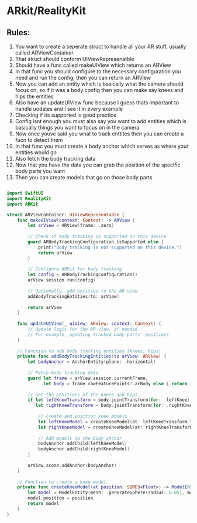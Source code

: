 # ARkit/RealityKit


## Rules:
1. You want to create a seperate struct to handle all your AR stuff, usually called ARViewContainer
2. That struct should conform UIViewRepresenatble
3. Should have a func called makeUIView which returns an ARView
4. In that func you should configure to the necessary configuration you need and run the config, then you can return an ARView
5. Now you can add an entity which is basically what the camera should focus on, so if it was a body config then you can make say knees and hips the entities
6. Also have an updateUIView func because I guess thats important to handle uodates and I see it in every example
7. Checking if its supported is good practice
8. Config isnt enough you must also say you want to add entities which is basically things you want to focus on in the camera
9. Now once youve said you wnat to track enttites then you can create a fucn to detect them
10. In that func you must create a body anchor which serves as where your entities would go
11. Also fetch the body tracking data
12. Now that you have the data you can grab the position of the specific body parts you want
13. Then you can create models that go on those body parts


```swift

import SwiftUI
import RealityKit
import ARKit

struct ARViewContainer: UIViewRepresentable {
    func makeUIView(context: Context) -> ARView {
        let arView = ARView(frame: .zero)
        
        // Check if body tracking is supported on this device
        guard ARBodyTrackingConfiguration.isSupported else {
            print("Body tracking is not supported on this device.")
            return arView
        }
        
        // Configure ARKit for body tracking
        let config = ARBodyTrackingConfiguration()
        arView.session.run(config)
        
        // Optionally, add entities to the AR view
        addBodyTrackingEntities(to: arView)
        
        return arView
    }
    
    func updateUIView(_ uiView: ARView, context: Context) {
        // Update logic for the AR view, if needed
        // For example, updating tracked body parts' positions
    }
    
    // Function to add body tracking entities (knees, hips)
    private func addBodyTrackingEntities(to arView: ARView) {
        let bodyAnchor = AnchorEntity(plane: .horizontal)
        
        // Fetch body tracking data
        guard let frame = arView.session.currentFrame,
              let body = frame.rawFeaturePoints?.arBody else { return }
        
        // Get the positions of the knees and hips
        if let leftKneeTransform = body.jointTransform(for: .leftKnee),
           let rightKneeTransform = body.jointTransform(for: .rightKnee) {
            
            // Create and position knee models
            let leftKneeModel = createKneeModel(at: leftKneeTransform.translation)
            let rightKneeModel = createKneeModel(at: rightKneeTransform.translation)
            
            // Add models to the body anchor
            bodyAnchor.addChild(leftKneeModel)
            bodyAnchor.addChild(rightKneeModel)
        }
        
        arView.scene.addAnchor(bodyAnchor)
    }
    
    // Function to create a knee model
    private func createKneeModel(at position: SIMD3<Float>) -> ModelEntity {
        let model = ModelEntity(mesh: .generateSphere(radius: 0.05), materials: [SimpleMaterial(color: .red, isMetallic: false)])
        model.position = position
        return model
    }
}
